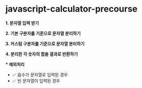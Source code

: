 # javascript-calculator-precourse

**1. 문자열 입력 받기**

**2. 기본 구분자를 기준으로 문자열 분리하기**

**3. 커스텀 구분자를 기준으로 문자열 분리하기**

**4. 분리한 각 숫자의 합을 결과로 반환하기**

**\* 예외처리**

- ✅ 음수가 문자열로 입력된 경우
- ✅ 빈 문자열이 입력된 경우
